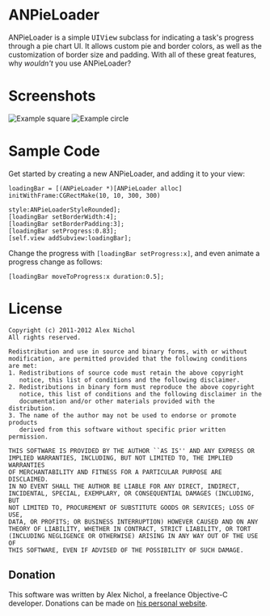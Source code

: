 ANPieLoader
===========

ANPieLoader is a simple <tt>UIView</tt> subclass for indicating a task's progress through a pie chart UI. It allows custom pie and border colors, as well as the customization of border size and padding. With all of these great features, why *wouldn't* you use ANPieLoader?

Screenshots
===========

![Example square](https://github.com/unixpickle/ANPieLoader/raw/master/square.png)
![Example circle](https://github.com/unixpickle/ANPieLoader/raw/master/circle.png)

Sample Code
===========

Get started by creating a new ANPieLoader, and adding it to your view:

	loadingBar = [(ANPieLoader *)[ANPieLoader alloc] initWithFrame:CGRectMake(10, 10, 300, 300)
	                                                         style:ANPieLoaderStyleRounded];
	[loadingBar setBorderWidth:4];
	[loadingBar setBorderPadding:3];
	[loadingBar setProgress:0.83];
	[self.view addSubview:loadingBar];

Change the progress with ```[loadingBar setProgress:x]```, and even animate a progress change as follows:

	[loadingBar moveToProgress:x duration:0.5];

License
=======

	Copyright (c) 2011-2012 Alex Nichol
	All rights reserved.

	Redistribution and use in source and binary forms, with or without
	modification, are permitted provided that the following conditions
	are met:
	1. Redistributions of source code must retain the above copyright
	   notice, this list of conditions and the following disclaimer.
	2. Redistributions in binary form must reproduce the above copyright
	   notice, this list of conditions and the following disclaimer in the
	   documentation and/or other materials provided with the distribution.
	3. The name of the author may not be used to endorse or promote products
	   derived from this software without specific prior written permission.

	THIS SOFTWARE IS PROVIDED BY THE AUTHOR ``AS IS'' AND ANY EXPRESS OR
	IMPLIED WARRANTIES, INCLUDING, BUT NOT LIMITED TO, THE IMPLIED WARRANTIES
	OF MERCHANTABILITY AND FITNESS FOR A PARTICULAR PURPOSE ARE DISCLAIMED.
	IN NO EVENT SHALL THE AUTHOR BE LIABLE FOR ANY DIRECT, INDIRECT,
	INCIDENTAL, SPECIAL, EXEMPLARY, OR CONSEQUENTIAL DAMAGES (INCLUDING, BUT
	NOT LIMITED TO, PROCUREMENT OF SUBSTITUTE GOODS OR SERVICES; LOSS OF USE,
	DATA, OR PROFITS; OR BUSINESS INTERRUPTION) HOWEVER CAUSED AND ON ANY
	THEORY OF LIABILITY, WHETHER IN CONTRACT, STRICT LIABILITY, OR TORT
	(INCLUDING NEGLIGENCE OR OTHERWISE) ARISING IN ANY WAY OUT OF THE USE OF
	THIS SOFTWARE, EVEN IF ADVISED OF THE POSSIBILITY OF SUCH DAMAGE.

Donation
--------

This software was written by Alex Nichol, a freelance Objective-C developer. Donations can be made on [his personal website](http://aqnichol.com/new/donate.php).
